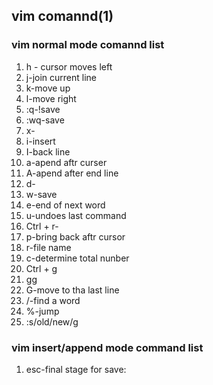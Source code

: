 ## vim comannd(1)

### vim normal mode comannd list

1. h - cursor moves left
1. j-join current line
1. k-move up
1. l-move right
1. :q-!save 
1. :wq-save 
1. x-
1. i-insert
1. I-back line
1. a-apend aftr curser
1. A-apend after end line
1. d-
1. w-save
1. e-end of next word
1. u-undoes last command
1. Ctrl + r-
1. p-bring back aftr cursor
1. r-file name
1. c-determine total nunber
1. Ctrl + g
1. gg
1. G-move to tha last line
1. /-find a word
1. %-jump
1. :s/old/new/g

### vim insert/append mode command list

1. esc-final stage for save:
